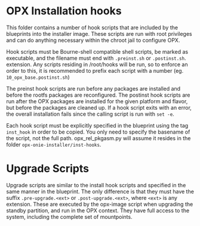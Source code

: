 OPX Installation hooks
=======================

This folder contains a number of hook scripts that are included by the
blueprints into the installer image. These scripts are run with root privileges
and can do anything necessary within the chroot jail to configure OPX.

Hook scripts must be Bourne-shell compatible shell scripts, be marked as
executable, and the filename must end with `.preinst.sh` or `.postinst.sh`.
extension. Any scripts residing in /root/hooks will be run, so to enforce an
order to this, it is recommended to prefix each script with a number (eg.
`10_opx_base.postinst.sh`)

The preinst hook scripts are run before any packages are installed and before
the rootfs packages are reconfigured. The postinst hook scripts are run after
the OPX packages are installed for the given platform and flavor, but before
the packages are cleaned up. If a hook script exits with an error, the overall
installation fails since the calling script is run with `set -e`.

Each hook script must be explicitly specified in the blueprint using the tag
`inst_hook` in order to be copied. You only need to specify the basename of
the script, not the full path. opx_rel_pkgasm.py will assume it resides in the
folder `opx-onie-installer/inst-hooks`.

# Upgrade Scripts

Upgrade scripts are similar to the install hook scripts and specified in the
same manner in the blueprint. The only difference is that they must have the
suffix `.pre-upgrade.<ext>` or `.post-upgrade.<ext>`, where `<ext>` is any
extension. These are executed by the opx-image script when upgrading the
standby partition, and run in the OPX context. They have full access to the
system, including the complete set of mountpoints.
